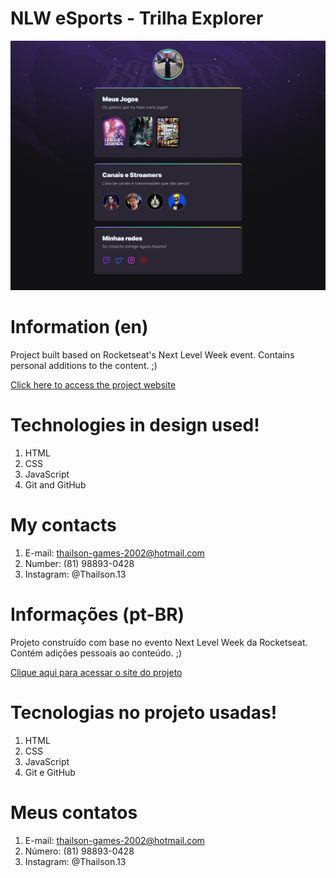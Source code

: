 # NLW eSports - Trilha Explorer

![preview](./.github/preview.png)

# Information (en)
Project built based on Rocketseat's Next Level Week event. Contains personal additions to the content. ;)

[Click here to access the project website](https://thailson13.github.io/Agregador-de-Link_NLW/)

# Technologies in design used!

1. HTML
2. CSS
3. JavaScript
4. Git and GitHub

# My contacts

1. E-mail: thailson-games-2002@hotmail.com
2. Number: (81) 98893-0428
3. Instagram: @Thailson.13

# Informações (pt-BR)

Projeto construído com base no evento Next Level Week da Rocketseat. Contém adições pessoais ao conteúdo. ;)

[Clique aqui para acessar o site do projeto](https://thailson13.github.io/Agregador-de-Link_NLW/)

# Tecnologias no projeto usadas! 
1. HTML
2. CSS
3. JavaScript
4. Git e GitHub

# Meus contatos

1. E-mail: thailson-games-2002@hotmail.com
2. Número: (81) 98893-0428
3. Instagram: @Thailson.13



